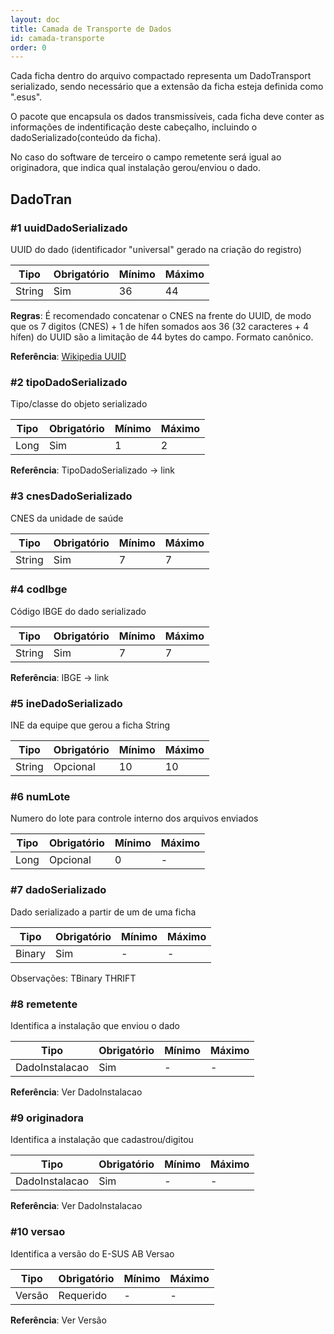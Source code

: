 ```yaml
---
layout: doc
title: Camada de Transporte de Dados
id: camada-transporte
order: 0
---
```


Cada ficha dentro do arquivo compactado representa um DadoTransport serializado, sendo necessário que a extensão da ficha esteja definida como ".esus".

O pacote que encapsula os dados transmissíveis, cada ficha deve conter as informações de indentificação deste cabeçalho, incluindo o dadoSerializado(conteúdo da ficha).

No caso do software de terceiro o campo remetente será igual ao originadora, que indica qual instalação gerou/enviou o dado.

## DadoTran

### \#1 uuidDadoSerializado

UUID do dado (identificador "universal" gerado na criação do registro)

| Tipo | Obrigatório | Mínimo | Máximo |
|---| --- |---  | --- |
|String |Sim |36 | 44 |

**Regras**: É recomendado concatenar o CNES na frente do UUID, de modo que os 7 digitos (CNES) + 1 de hífen somados aos 36 (32 caracteres + 4 hífen) do UUID são a limitação de 44 bytes do campo. Formato canônico.

**Referência**: [Wikipedia UUID](https://en.wikipedia.org/wiki/Universally_unique_identifier)

### \#2 tipoDadoSerializado

Tipo/classe do objeto serializado


| Tipo | Obrigatório | Mínimo | Máximo |
|---| --- |---  | --- |
| Long |Sim |1 | 2 |

**Referência**: TipoDadoSerializado -> link

### \#3 cnesDadoSerializado

CNES da unidade de saúde

| Tipo | Obrigatório | Mínimo | Máximo |
|---| --- |---  | --- |
| String | Sim | 7 | 7 |


### \#4 codIbge

Código IBGE do dado serializado


| Tipo | Obrigatório | Mínimo | Máximo |
|---| --- |---  | --- |
| String | Sim | 7 | 7 |

**Referência**: IBGE -> link

### \#5	ineDadoSerializado


INE da equipe que gerou a ficha	String

| Tipo | Obrigatório | Mínimo | Máximo |
|---| --- |---  | --- |
| String | Opcional |	10|	10|

### \#6	numLote

Numero do lote para controle interno dos arquivos enviados

| Tipo | Obrigatório | Mínimo | Máximo |
|---| --- |---  | --- |
|Long|	Opcional	|0	|	-	|

### \#7	dadoSerializado

Dado serializado a partir de um  de uma ficha

| Tipo | Obrigatório | Mínimo | Máximo |
|---| --- |---  | --- |
|Binary|	Sim | 	-|	-|

Observações: TBinary THRIFT

### \#8	remetente

Identifica a instalação que enviou o dado

| Tipo | Obrigatório | Mínimo | Máximo |
|---| --- |---  | --- |
|DadoInstalacao| Sim|	-|	-|


**Referência**: Ver DadoInstalacao

### \#9	originadora

Identifica a instalação que cadastrou/digitou

| Tipo | Obrigatório | Mínimo | Máximo |
|---| --- |---  | --- |
|DadoInstalacao|	Sim |	-|	-|

**Referência**: Ver DadoInstalacao

### \#10	versao

Identifica a versão do E-SUS AB	Versao

| Tipo | Obrigatório | Mínimo | Máximo |
|---| --- |---  | --- |
| Versão| Requerido	|-|	-|


**Referência**: Ver Versão
